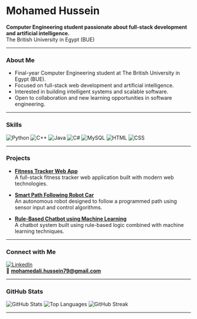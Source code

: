 # Mohamed Hussein

**Computer Engineering student passionate about full-stack development and artificial intelligence.**  
The British University in Egypt (BUE)

---

### About Me
- Final-year Computer Engineering student at The British University in Egypt (BUE).  
- Focused on full-stack web development and artificial intelligence.  
- Interested in building intelligent systems and scalable software.  
- Open to collaboration and new learning opportunities in software engineering.

---

### Skills
![Python](https://img.shields.io/badge/Python-14354C?style=for-the-badge&logo=python&logoColor=white)
![C++](https://img.shields.io/badge/C++-00599C?style=for-the-badge&logo=cplusplus&logoColor=white)
![Java](https://img.shields.io/badge/Java-007396?style=for-the-badge&logo=java&logoColor=white)
![C#](https://img.shields.io/badge/C%23-239120?style=for-the-badge&logo=c-sharp&logoColor=white)
![MySQL](https://img.shields.io/badge/MySQL-4479A1?style=for-the-badge&logo=mysql&logoColor=white)
![HTML](https://img.shields.io/badge/HTML5-E34F26?style=for-the-badge&logo=html5&logoColor=white)
![CSS](https://img.shields.io/badge/CSS3-1572B6?style=for-the-badge&logo=css3&logoColor=white)

---

### Projects
- **[Fitness Tracker Web App](https://github.com/mohamedhussein03/Fitness_Tracker_Web_app)**  
  A full-stack fitness tracker web application built with modern web technologies.

- **[Smart Path Following Robot Car](https://github.com/mohamedhussein03/Smart_Path_Following_Robot)**  
  An autonomous robot designed to follow a programmed path using sensor input and control algorithms.

- **[Rule-Based Chatbot using Machine Learning](https://github.com/mohamedhussein03/Rule-based-Chatbot)**  
  A chatbot system built using rule-based logic combined with machine learning techniques.

---

### Connect with Me
[![LinkedIn](https://img.shields.io/badge/LinkedIn-0A66C2?style=for-the-badge&logo=linkedin&logoColor=white)](http://linkedin.com/in/mohamedali-hussein79)  
📧 **mohamedali.hussein79@gmail.com**

---

### GitHub Stats
![GitHub Stats](https://github-readme-stats.vercel.app/api?username=mohamedhussein03&show_icons=true&theme=github_dark)
![Top Languages](https://github-readme-stats.vercel.app/api/top-langs/?username=mohamedhussein03&layout=compact&theme=github_dark)
![GitHub Streak](https://github-readme-streak-stats.herokuapp.com/?user=mohamedhussein03&theme=github-dark-blue)

---
